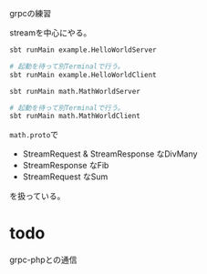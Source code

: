 grpcの練習

streamを中心にやる。

```bash
sbt runMain example.HelloWorldServer

# 起動を待って別Terminalで行う。
sbt runMain example.HelloWorldClient
```

```bash
sbt runMain math.MathWorldServer

# 起動を待って別Terminalで行う。
sbt runMain math.MathWorldClient
```

`math.proto`で

- StreamRequest & StreamResponse なDivMany
- StreamResponse なFib
- StreamRequest なSum

を扱っている。


# todo

grpc-phpとの通信
